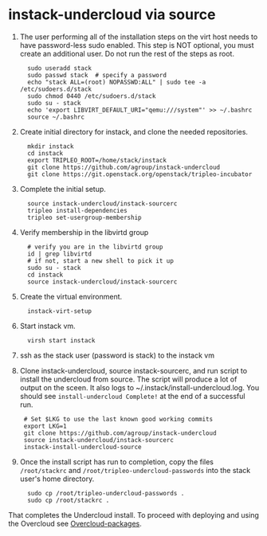 instack-undercloud via source
=============================

1. The user performing all of the installation steps on the virt host needs to
   have password-less sudo enabled. This step is NOT optional, you must create an
   additional user. Do not run the rest of the steps as root.

         sudo useradd stack
         sudo passwd stack  # specify a password
         echo "stack ALL=(root) NOPASSWD:ALL" | sudo tee -a /etc/sudoers.d/stack
         sudo chmod 0440 /etc/sudoers.d/stack
         sudo su - stack
         echo 'export LIBVIRT_DEFAULT_URI="qemu:///system"' >> ~/.bashrc
         source ~/.bashrc

1. Create initial directory for instack, and clone the needed repositories.


         mkdir instack
         cd instack
         export TRIPLEO_ROOT=/home/stack/instack
         git clone https://github.com/agroup/instack-undercloud
         git clone https://git.openstack.org/openstack/tripleo-incubator


1. Complete the initial setup.

         source instack-undercloud/instack-sourcerc
         tripleo install-dependencies
         tripleo set-usergroup-membership


1. Verify membership in the libvirtd group

         # verify you are in the libvirtd group
         id | grep libvirtd
         # if not, start a new shell to pick it up
         sudo su - stack
         cd instack
         source instack-undercloud/instack-sourcerc


1. Create the virtual environment.

         instack-virt-setup

1. Start instack vm.

         virsh start instack

1. ssh as the stack user (password is stack) to the instack vm

1. Clone instack-undercloud, source instack-sourcerc, and run script to install the undercloud from
   source. The script will produce a lot of output on the sceen. It also logs to
   ~/.instack/install-undercloud.log. You should see `install-undercloud
   Complete!` at the end of a successful run. 
   
        # Set $LKG to use the last known good working commits
        export LKG=1
        git clone https://github.com/agroup/instack-undercloud
        source instack-undercloud/instack-sourcerc
        instack-install-undercloud-source

1. Once the install script has run to completion, copy the files
   `/root/stackrc` and `/root/tripleo-undercloud-passwords` into the stack user's home directory.

         sudo cp /root/tripleo-undercloud-passwords .
         sudo cp /root/stackrc .

That completes the Undercloud install. To proceed with deploying and using the
Overcloud see [Overcloud-packages](Overcloud-packages.md).
